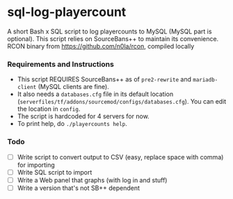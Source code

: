 # sql-log-playercount
A short Bash x SQL script to log playercounts to MySQL (MySQL part is optional). This script relies on SourceBans++ to maintain its convenience. 
RCON binary from https://github.com/n0la/rcon, compiled locally

### Requirements and Instructions
- This script REQUIRES SourceBans++ as of `pre2-rewrite` and `mariadb-client` (MySQL clients are fine).
- It also needs a `databases.cfg` file in its default location (`serverfiles/tf/addons/sourcemod/configs/databases.cfg`). You can edit the location in `config`.
- The script is hardcoded for 4 servers for now.
- To print help, do `./playercounts help`.

### Todo
- [ ] Write script to convert output to CSV (easy, replace space with comma) for importing
- [ ] Write SQL script to import
- [ ] Write a Web panel that graphs (with log in and stuff)
- [ ] Write a version that's not SB++ dependent